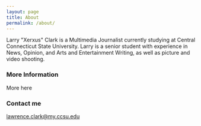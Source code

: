 ```yaml
---
layout: page
title: About
permalink: /about/
---
```


Larry "Xerxus" Clark is a Multimedia Journalist currently studying at Central Connecticut State University. Larry is a senior student with experience in News, Opinion, and Arts and Entertainment Writing, as well as picture and video shooting.

### More Information

More here

### Contact me

[lawrence.clark@my.ccsu.edu](mailto:lawrence.clark@my.ccsu.edu)